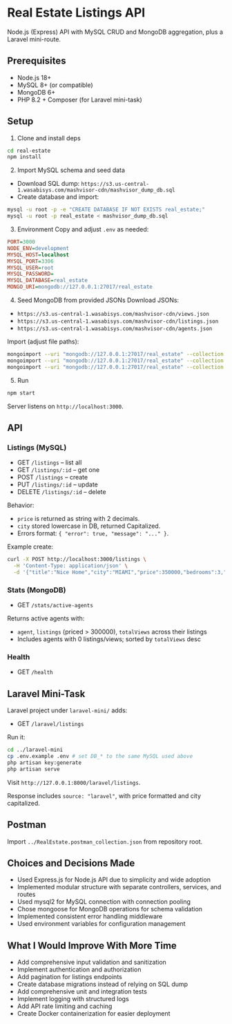 # Real Estate Listings API

Node.js (Express) API with MySQL CRUD and MongoDB aggregation, plus a Laravel mini-route.

## Prerequisites
- Node.js 18+
- MySQL 8+ (or compatible)
- MongoDB 6+
- PHP 8.2 + Composer (for Laravel mini-task)

## Setup
1) Clone and install deps
```bash
cd real-estate
npm install
```

2) Import MySQL schema and seed data
- Download SQL dump: `https://s3.us-central-1.wasabisys.com/mashvisor-cdn/mashvisor_dump_db.sql`
- Create database and import:
```bash
mysql -u root -p -e "CREATE DATABASE IF NOT EXISTS real_estate;"
mysql -u root -p real_estate < mashvisor_dump_db.sql
```

3) Environment
Copy and adjust `.env` as needed:
```ini
PORT=3000
NODE_ENV=development
MYSQL_HOST=localhost
MYSQL_PORT=3306
MYSQL_USER=root
MYSQL_PASSWORD=
MYSQL_DATABASE=real_estate
MONGO_URI=mongodb://127.0.0.1:27017/real_estate
```

4) Seed MongoDB from provided JSONs
Download JSONs:
- `https://s3.us-central-1.wasabisys.com/mashvisor-cdn/views.json`
- `https://s3.us-central-1.wasabisys.com/mashvisor-cdn/listings.json`
- `https://s3.us-central-1.wasabisys.com/mashvisor-cdn/agents.json`

Import (adjust file paths):
```bash
mongoimport --uri "mongodb://127.0.0.1:27017/real_estate" --collection agents --file agents.json --jsonArray
mongoimport --uri "mongodb://127.0.0.1:27017/real_estate" --collection listings --file listings.json --jsonArray
mongoimport --uri "mongodb://127.0.0.1:27017/real_estate" --collection views --file views.json --jsonArray
```

5) Run
```bash
npm start
```
Server listens on `http://localhost:3000`.

## API
### Listings (MySQL)
- GET `/listings` – list all
- GET `/listings/:id` – get one
- POST `/listings` – create
- PUT `/listings/:id` – update
- DELETE `/listings/:id` – delete

Behavior:
- `price` is returned as string with 2 decimals.
- `city` stored lowercase in DB, returned Capitalized.
- Errors format: `{ "error": true, "message": "..." }`.

Example create:
```bash
curl -X POST http://localhost:3000/listings \
  -H 'Content-Type: application/json' \
  -d '{"title":"Nice Home","city":"MIAMI","price":350000,"bedrooms":3,"agentId":1}'
```

### Stats (MongoDB)
- GET `/stats/active-agents`

Returns active agents with:
- `agent`, `listings` (priced > 300000), `totalViews` across their listings
- Includes agents with 0 listings/views; sorted by `totalViews` desc

### Health
- GET `/health`

## Laravel Mini-Task
Laravel project under `laravel-mini/` adds:
- GET `/laravel/listings`

Run it:
```bash
cd ../laravel-mini
cp .env.example .env # set DB_* to the same MySQL used above
php artisan key:generate
php artisan serve
```
Visit `http://127.0.0.1:8000/laravel/listings`.

Response includes `source: "laravel"`, with price formatted and city capitalized.

## Postman
Import `../RealEstate.postman_collection.json` from repository root.

## Choices and Decisions Made
- Used Express.js for Node.js API due to simplicity and wide adoption
- Implemented modular structure with separate controllers, services, and routes
- Used mysql2 for MySQL connection with connection pooling
- Chose mongoose for MongoDB operations for schema validation
- Implemented consistent error handling middleware
- Used environment variables for configuration management

## What I Would Improve With More Time
- Add comprehensive input validation and sanitization
- Implement authentication and authorization
- Add pagination for listings endpoints
- Create database migrations instead of relying on SQL dump
- Add comprehensive unit and integration tests
- Implement logging with structured logs
- Add API rate limiting and caching
- Create Docker containerization for easier deployment


